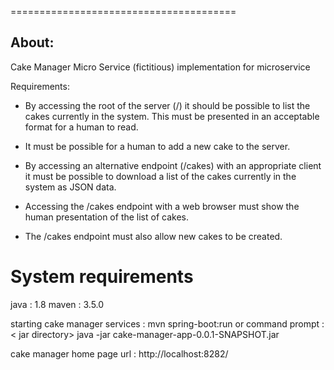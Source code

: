 

=======================================

## About:
Cake Manager Micro Service (fictitious) implementation for microservice

Requirements:

* By accessing the root of the server (/) it should be possible to list the cakes currently in the system.  This
 must be presented in an acceptable format for a human to read.

* It must be possible for a human to add a new cake to the server.

* By accessing an alternative endpoint (/cakes) with an appropriate client it must be possible to download a list of
 the cakes currently in the system as JSON data.

* Accessing the /cakes endpoint with a web browser must show the human presentation of the list of cakes.

* The /cakes endpoint must also allow new cakes to be created.

 System requirements
 ====================================
 java  : 1.8
 maven : 3.5.0

 starting cake manager services :
 mvn spring-boot:run
 or
 command prompt : < jar directory> java -jar cake-manager-app-0.0.1-SNAPSHOT.jar

 cake manager home page url : http://localhost:8282/



